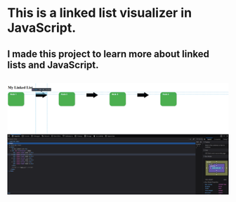 # This is a linked list visualizer in JavaScript.
## I made this project to learn more about linked lists and JavaScript.
## ![alt text](image.png)

